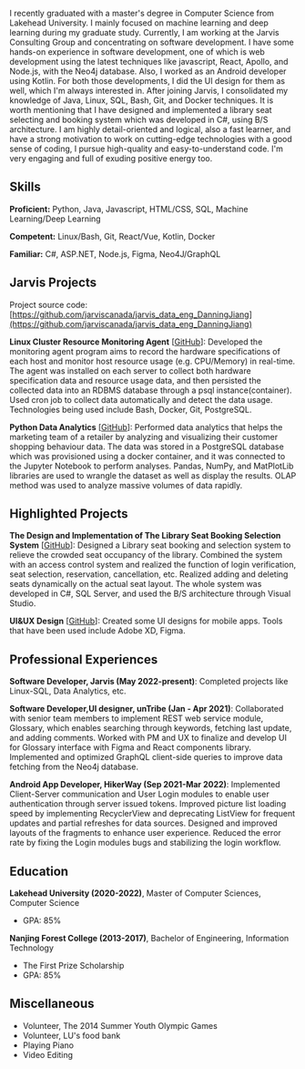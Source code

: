 
I recently graduated with a master's degree in Computer Science from Lakehead University. I mainly focused on machine learning and deep learning during my graduate study. Currently, I am working at the Jarvis Consulting Group and concentrating on software development. I have some hands-on experience in software development, one of which is web development using the latest techniques like javascript, React, Apollo, and Node.js, with the Neo4j database. Also, I worked as an Android developer using Kotlin. For both those developments, I did the UI design for them as well, which I'm always interested in. After joining Jarvis, I consolidated my knowledge of Java, Linux, SQL, Bash, Git, and Docker techniques. It is worth mentioning that I have designed and implemented a library seat selecting and booking system which was developed in C#, using B/S architecture. I am highly detail-oriented and logical, also a fast learner, and have a strong motivation to work on cutting-edge technologies with a good sense of coding, I pursue high-quality and easy-to-understand code. I'm very engaging and full of exuding positive energy too.

## Skills

**Proficient:** Python, Java, Javascript, HTML/CSS, SQL, Machine Learning/Deep Learning

**Competent:** Linux/Bash, Git, React/Vue, Kotlin, Docker

**Familiar:** C#, ASP.NET, Node.js, Figma, Neo4J/GraphQL

## Jarvis Projects

Project source code: [https://github.com/jarviscanada/jarvis_data_eng_DanningJiang](https://github.com/jarviscanada/jarvis_data_eng_DanningJiang)


**Linux Cluster Resource Monitoring Agent** [[GitHub](https://github.com/jarviscanada/jarvis_data_eng_DanningJiang/tree/master/linux_sql)]: Developed the monitoring agent program aims to record the hardware specifications of each host and monitor host resource usage (e.g. CPU/Memory) in real-time. The agent was installed on each server to collect both hardware specification data and resource usage data, and then persisted the collected data into an RDBMS database through a psql instance(container). Used cron job to collect data automatically and detect the data usage. Technologies being used include Bash, Docker, Git, PostgreSQL.

**Python Data Analytics** [[GitHub](https://github.com/jarviscanada/jarvis_data_eng_DanningJiang/tree/master/python_data_analytics)]: Performed data analytics that helps the marketing team of a retailer by analyzing and visualizing their customer shopping behaviour data. The data was stored in a PostgreSQL database which was provisioned using a docker container, and it was connected to the Jupyter Notebook to perform analyses. Pandas, NumPy, and MatPlotLib libraries are used to wrangle the dataset as well as display the results. OLAP method was used to analyze massive volumes of data rapidly.


## Highlighted Projects
**The Design and Implementation of The Library Seat Booking Selection System** [[GitHub](https://github.com/dn717/Library-Seat-Selection-System)]: Designed a Library seat booking and selection system to relieve the crowded seat occupancy of the library. Combined the system with an access control system and realized the function of login verification, seat selection, reservation, cancellation, etc. Realized adding and deleting seats dynamically on the actual seat layout. The whole system was developed in C#, SQL Server, and used the B/S architecture through Visual Studio.

**UI&UX Design** [[GitHub](https://github.com/dn717/portfolio)]: Created some UI designs for mobile apps. Tools that have been used include Adobe XD, Figma.


## Professional Experiences

**Software Developer, Jarvis (May 2022-present)**: Completed projects like Linux-SQL, Data Analytics, etc.

**Software Developer,UI designer, unTribe (Jan - Apr 2021)**: Collaborated with senior team members to implement REST web service module, Glossary, which enables searching through keywords, fetching last update, and adding comments. Worked with PM and UX to finalize and develop UI for Glossary interface with Figma and React components library. Implemented and optimized GraphQL client-side queries to improve data fetching from the Neo4j database.

**Android App Developer, HikerWay (Sep 2021-Mar 2022)**: Implemented Client-Server communication and User Login modules to enable user authentication through server issued tokens. Improved picture list loading speed by implementing RecyclerView and deprecating ListView for frequent updates and partial refreshes for data sources. Designed and improved layouts of the fragments to enhance user experience. Reduced the error rate by fixing the Login modules bugs and stabilizing the login workflow.


## Education
**Lakehead University (2020-2022)**, Master of Computer Sciences, Computer Science
- GPA: 85%

**Nanjing Forest College (2013-2017)**, Bachelor of Engineering, Information Technology
- The First Prize Scholarship
- GPA: 85%


## Miscellaneous
- Volunteer, The 2014 Summer Youth Olympic Games
- Volunteer, LU's food bank
- Playing Piano
- Video Editing